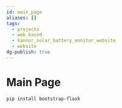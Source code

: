 ```yaml
---
id: main_page
aliases: []
tags:
  - projects
  - web_based
  - kannur_solar_battery_monitor_website
  - website
dg-publish: true
---
```

# Main Page

```bash
pip install bootstrap-flask

```

